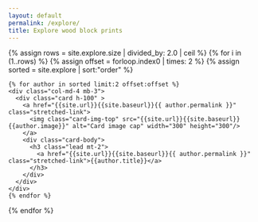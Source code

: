 ```yaml
---
layout: default
permalink: /explore/
title: Explore wood block prints
---
```

<div class="container mb-3">
  <div class="row">
{% assign rows = site.explore.size | divided_by: 2.0 | ceil %}
{% for i in (1..rows) %}
{% assign offset = forloop.index0 | times: 2 %}
{% assign sorted = site.explore | sort:"order" %}

    {% for author in sorted limit:2 offset:offset %}
    <div class="col-md-4 mb-3">
      <div class="card h-100" >
        <a href="{{site.url}}{{site.baseurl}}{{ author.permalink }}" class="stretched-link">
          <img class="card-img-top" src="{{site.url}}{{site.baseurl}}{{author.image}}" alt="Card image cap" width="300" height="300"/>
        </a>
        <div class="card-body">
          <h3 class="lead mt-2">
            <a href="{{site.url}}{{site.baseurl}}{{ author.permalink }}" class="stretched-link">{{author.title}}</a>
          </h3>
        </div>
      </div>
    </div>
    {% endfor %}

  {% endfor %}
  </div>
</div>
